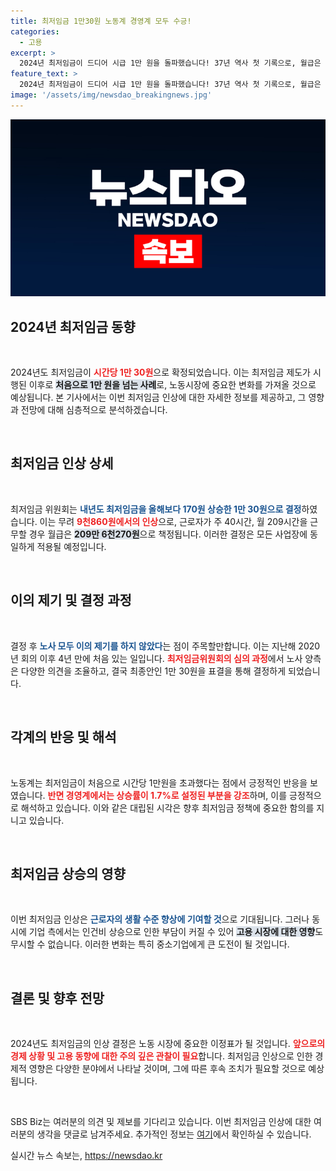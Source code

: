 ```yaml
---
title: 최저임금 1만30원 노동계 경영계 모두 수긍!
categories:
  - 고용
excerpt: >
  2024년 최저임금이 드디어 시급 1만 원을 돌파했습니다! 37년 역사 첫 기록으로, 월급은 209만 원 이상. 노사 모두 이의없이 합의한 결정의 배경은? 클릭해 확인하세요!
feature_text: >
  2024년 최저임금이 드디어 시급 1만 원을 돌파했습니다! 37년 역사 첫 기록으로, 월급은 209만 원 이상. 노사 모두 이의없이 합의한 결정의 배경은? 클릭해 확인하세요!
image: '/assets/img/newsdao_breakingnews.jpg'
---
```


<p><img src="/assets/img/newsdao_breakingnews.jpg" alt="cryptoinkorea 속보" /></p>

<h2 data-ke-size="size26">2024년 최저임금 동향</h2>

<p data-ke-size="size16">&nbsp;</p>

<p>2024년도 최저임금이 <b><span style="color: #ee2323;">시간당 1만 30원</span></b>으로 확정되었습니다. 이는 최저임금 제도가 시행된 이후로 <b><span style="background-color: #21538527;">처음으로 1만 원을 넘는 사례</span></b>로, 노동시장에 중요한 변화를 가져올 것으로 예상됩니다. 본 기사에서는 이번 최저임금 인상에 대한 자세한 정보를 제공하고, 그 영향과 전망에 대해 심층적으로 분석하겠습니다. </p>

<p data-ke-size="size16">&nbsp;</p>

<h2 data-ke-size="size26">최저임금 인상 상세</h2>

<p data-ke-size="size16">&nbsp;</p>

<p>최저임금 위원회는 <b><span style="color: #1a5490;">내년도 최저임금을 올해보다 170원 상승한 1만 30원으로 결정</span></b>하였습니다. 이는 무려 <b><span style="color: #ee2323;">9천860원에서의 인상</span></b>으로, 근로자가 주 40시간, 월 209시간을 근무할 경우 월급은 <b><span style="background-color: #21538527;">209만 6천270원</span></b>으로 책정됩니다. 이러한 결정은 모든 사업장에 동일하게 적용될 예정입니다.</p>

<p data-ke-size="size16">&nbsp;</p>

<h2 data-ke-size="size26">이의 제기 및 결정 과정</h2>

<p data-ke-size="size16">&nbsp;</p>

<p>결정 후 <b><span style="color: #1a5490;">노사 모두 이의 제기를 하지 않았다</span></b>는 점이 주목할만합니다. 이는 지난해 2020년 회의 이후 4년 만에 처음 있는 일입니다. <b><span style="color: #ee2323;">최저임금위원회의 심의 과정</span></b>에서 노사 양측은 다양한 의견을 조율하고, 결국 최종안인 1만 30원을 표결을 통해 결정하게 되었습니다.</p>

<p data-ke-size="size16">&nbsp;</p>

<h2 data-ke-size="size26">각계의 반응 및 해석</h2>

<p data-ke-size="size16">&nbsp;</p>

<p>노동계는 최저임금이 처음으로 시간당 1만원을 초과했다는 점에서 긍정적인 반응을 보였습니다. <b><span style="color: #ee2323;">반면 경영계에서는 상승률이 1.7%로 설정된 부분을 강조</span></b>하며, 이를 긍정적으로 해석하고 있습니다. 이와 같은 대립된 시각은 향후 최저임금 정책에 중요한 함의를 지니고 있습니다.</p>

<p data-ke-size="size16">&nbsp;</p>

<h2 data-ke-size="size26">최저임금 상승의 영향</h2>

<p data-ke-size="size16">&nbsp;</p>

<p>이번 최저임금 인상은 <b><span style="color: #1a5490;">근로자의 생활 수준 향상에 기여할 것</span></b>으로 기대됩니다. 그러나 동시에 기업 측에서는 인건비 상승으로 인한 부담이 커질 수 있어 <b><span style="background-color: #21538527;">고용 시장에 대한 영향</span></b>도 무시할 수 없습니다. 이러한 변화는 특히 중소기업에게 큰 도전이 될 것입니다.</p>

<p data-ke-size="size16">&nbsp;</p>

<h2 data-ke-size="size26">결론 및 향후 전망</h2>

<p data-ke-size="size16">&nbsp;</p>

<p>2024년도 최저임금의 인상 결정은 노동 시장에 중요한 이정표가 될 것입니다. <b><span style="color: #ee2323;">앞으로의 경제 상황 및 고용 동향에 대한 주의 깊은 관찰이 필요</span></b>합니다. 최저임금 인상으로 인한 경제적 영향은 다양한 분야에서 나타날 것이며, 그에 따른 후속 조치가 필요할 것으로 예상됩니다.</p>

<p data-ke-size="size16">&nbsp;</p>

<p>SBS Biz는 여러분의 의견 및 제보를 기다리고 있습니다. 이번 최저임금 인상에 대한 여러분의 생각을 댓글로 남겨주세요. 추가적인 정보는 <a href="https://url.kr/9pghjn">여기</a>에서 확인하실 수 있습니다.</p>
실시간 뉴스 속보는, <a href="https://newsdao.kr" rel="dofollow">https://newsdao.kr</a>


